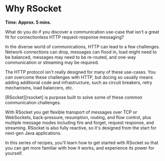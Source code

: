 # Why RSocket

**Time: Approx. 5 mins.** 

What do you do if you discover a communication use-case that isn't a great fit for connectionless HTTP request-response messaging?

In the diverse world of communications, HTTP can lead to a few challenges. Network connections can drop, messages can flood in, load might need to be balanced, messages may need to be re-routed, and one-way communication or streaming may be required. 

The HTTP protocol isn't really designed for many of these use-cases. You *can* overcome these challenges with HTTP, but docing so usually means adding additional code and infrastructure, such as circuit breakers, retry mechanisms, load balancers, etc.

[RSocket][rsocket] is purpose built to solve some of these common communication challenges. 

With RSocket you get flexible transport of messages over TCP or WebSockets, back-pressure, resumption, routing, and flow control, plus multiple message modes including fire and forget, request response, and streaming. RSocket is also fully reactive, so it's designed from the start for next-gen Java applications.

In this series of recipes, you'll learn how to get started with RSocket so that you can get more familiar with how it works, and experience its power for yourself.
